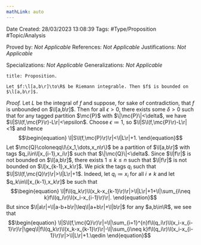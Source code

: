 ```yaml
---
mathLink: auto
---
```


<div class="topSpace"></div>

Date Created: 28/03/2023 13:08:39
Tags: #Type/Proposition #Topic/Analysis

Proved by: _Not Applicable_
References: _Not Applicable_
Justifications: _Not Applicable_

Specializations: _Not Applicable_
Generalizations: _Not Applicable_

``` ad-Proposition
title: Proposition.

Let $f:\l[a,b\r]\to\R$ be Riemann integrable. Then $f$ is bounded on $\l[a,b\r]$.

```

<i>Proof.</i> Let $L$ be the integral of $f$ and suppose, for sake of contradiction, that $f$ is unbounded on $\l[a,b\r]$. Then for all $\epsilon>0$, there exists some $\delta>0$ such that for any tagged partition $\mc{P}$ with $\|\mc{P}\|<\delta$, we have $\l|S\l(f,\mc{P}\r)-L\r|<\epsilon$. Choose $\epsilon\coloneqq1$, so $\l|S\l(f,\mc{P}\r)-L\r|<1$ and hence
$$\begin{equation}
    \l|S\l(f,\mc{P}\r)\r|<\l|L\r|+1.
\end{equation}$$
Let $\mc{Q}\coloneqq\l\{x_1,\dots,x_n\r\}$ be a partition of $\l[a,b\r]$ with tags $q_i\in\l[x_{i-1},x_i\r]$ such that $\|\mc{Q}\|<\delta$. Since $\l|f\r|$ is not bounded on $\l[a,b\r]$, there exists $1\leq k\leq n$ such that $\l|f\r|$ is not bounded on $\l[x_{k-1},x_k\r]$. We pick the tags $q_i$ such that $\l|S\l(f,\mc{Q}\r)\r|>\l|L\r|+1$. Indeed, let $q_i\coloneqq x_i$ for all $i\neq k$ and let $q_k\in\l[x_{k-1},x_k\r]$ be such that
$$\begin{equation}
    \l|f\l(q_k\r)\l(x_k-x_{k-1}\r)\r|>\l|L\r|+1+\l|\sum_{i\neq k}f\l(q_i\r)\l(x_i-x_{i-1}\r)\r|.
\end{equation}$$
But since $\l|a\r|=\l|a-b+b\r|\leq\l|a+b\r|+\l|b\r|$ for any $a,b\in\R$, we see that
$$\begin{equation}
    \l|S\l(f,\mc{Q}\r)\r|=\l|\sum_{i=1}^{n}f\l(q_i\r)\l(x_i-x_{i-1}\r)\r|\geq\l|f\l(q_k\r)\l(x_k-x_{k-1}\r)\r|-\l|\sum_{i\neq k}f\l(q_i\r)\l(x_i-x_{i-1}\r)\r|>\l|L\r|+1.\qedin
\end{equation}$$
